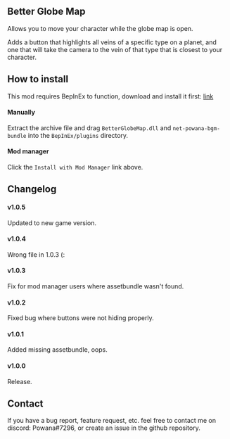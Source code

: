 ﻿
## Better Globe Map

Allows you to move your character while the globe map is open.

Adds a button that highlights all veins of a specific type on a planet, and one that will take the camera to the vein of that type that is closest to your character.

## How to install

This mod requires BepInEx to function, download and install it first: [link](https://bepinex.github.io/bepinex_docs/master/articles/user_guide/installation/index.html?tabs=tabid-win)

#### Manually
Extract the archive file and drag `BetterGlobeMap.dll` and `net-powana-bgm-bundle` into the `BepInEx/plugins` directory.

#### Mod manager
Click the `Install with Mod Manager` link above.

## Changelog

#### v1.0.5
Updated to new game version.

#### v1.0.4
Wrong file in 1.0.3 (:

#### v1.0.3
Fix for mod manager users where assetbundle wasn't found.

#### v1.0.2
Fixed bug where buttons were not hiding properly.

#### v1.0.1
Added missing assetbundle, oops.

#### v1.0.0 
Release.


## Contact
If you have a bug report, feature request, etc. feel free to contact me on discord: Powana#7296, or create an issue in the github repository.
